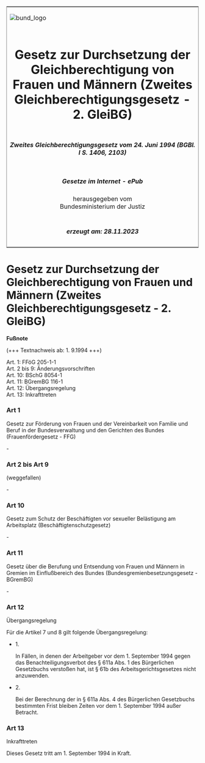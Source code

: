 <span id="DECKBLATT.html"></span>

<table border="0" frame="border" width="100%">

<tr valign="top">

<td align="left">

![bund\_logo](BfJ_2021_Web_de_de.gif)

</td>

<td align="right">

 

</td>

</tr>

<tr align="center" valign="middle">

<td colspan="2">

# Gesetz zur Durchsetzung der Gleichberechtigung von Frauen und Männern (Zweites Gleichberechtigungsgesetz - 2. GleiBG)

</td>

</tr>

<tr align="center" valign="middle">

<td colspan="2">

##### Zweites Gleichberechtigungsgesetz vom 24. Juni 1994 (BGBl. I S. 1406, 2103)

</td>

</tr>

<tr align="center" valign="middle">

<td colspan="2">

  
  

##### Gesetze im Internet - ePub  
  
herausgegeben vom  
Bundesministerium der Justiz

</td>

</tr>

<tr align="center" valign="bottom">

<td colspan="2">

  
  

##### erzeugt am: 28.11.2023

</td>

</tr>

</table>

<span id="BJNR140600994.html"></span>

# Gesetz zur Durchsetzung der Gleichberechtigung von Frauen und Männern (Zweites Gleichberechtigungsgesetz - 2. GleiBG)

<div>

  
**Fußnote**

<div class="jnhtml">

<div>

<div class="jurAbsatz">

(+++ Textnachweis ab: 1. 9.1994 +++)  
  
Art. 1: FFöG 205-1-1  
Art. 2 bis 9: Änderungsvorschriften  
Art. 10: BSchG 8054-1  
Art. 11: BGremBG 116-1  
Art. 12: Übergangsregelung  
Art. 13: Inkrafttreten

</div>

</div>

</div>

</div>

<span id="BJNR140600994BJNE000100307.html"></span>

### Art 1  
Gesetz zur Förderung von Frauen und der Vereinbarkeit von Familie und Beruf in der Bundesverwaltung und den Gerichten des Bundes (Frauenfördergesetz - FFG)

<div>

<div class="jnhtml">

<div>

<div class="jurAbsatz">

\-

</div>

</div>

</div>

</div>

<span id="BJNR140600994BJNE000200307.html"></span>

### Art 2 bis Art 9  
(weggefallen)

<div>

<div class="jnhtml">

<div>

<div class="jurAbsatz">

\-

</div>

</div>

</div>

</div>

<span id="BJNR140600994BJNE000300307.html"></span>

### Art 10  
Gesetz zum Schutz der Beschäftigten vor sexueller Belästigung am Arbeitsplatz (Beschäftigtenschutzgesetz)

<div>

<div class="jnhtml">

<div>

<div class="jurAbsatz">

\-

</div>

</div>

</div>

</div>

<span id="BJNR140600994BJNE000400307.html"></span>

### Art 11  
Gesetz über die Berufung und Entsendung von Frauen und Männern in Gremien im Einflußbereich des Bundes (Bundesgremienbesetzungsgesetz - BGremBG)

<div>

<div class="jnhtml">

<div>

<div class="jurAbsatz">

\-

</div>

</div>

</div>

</div>

<span id="BJNR140600994BJNE000500307.html"></span>

### Art 12  
Übergangsregelung

<div>

<div class="jnhtml">

<div>

<div class="jurAbsatz">

Für die Artikel 7 und 8 gilt folgende Übergangsregelung:

  - 1\.
    
    <div style="">
    
    In Fällen, in denen der Arbeitgeber vor dem 1. September 1994 gegen
    das Benachteiligungsverbot des § 611a Abs. 1 des Bürgerlichen
    Gesetzbuchs verstoßen hat, ist § 61b des Arbeitsgerichtsgesetzes
    nicht anzuwenden.
    
    </div>

  - 2\.
    
    <div style="">
    
    Bei der Berechnung der in § 611a Abs. 4 des Bürgerlichen Gesetzbuchs
    bestimmten Frist bleiben Zeiten vor dem 1. September 1994 außer
    Betracht.
    
    </div>

</div>

</div>

</div>

</div>

<span id="BJNR140600994BJNE000600307.html"></span>

### Art 13  
Inkrafttreten

<div>

<div class="jnhtml">

<div>

<div class="jurAbsatz">

Dieses Gesetz tritt am 1. September 1994 in Kraft.

</div>

</div>

</div>

</div>
